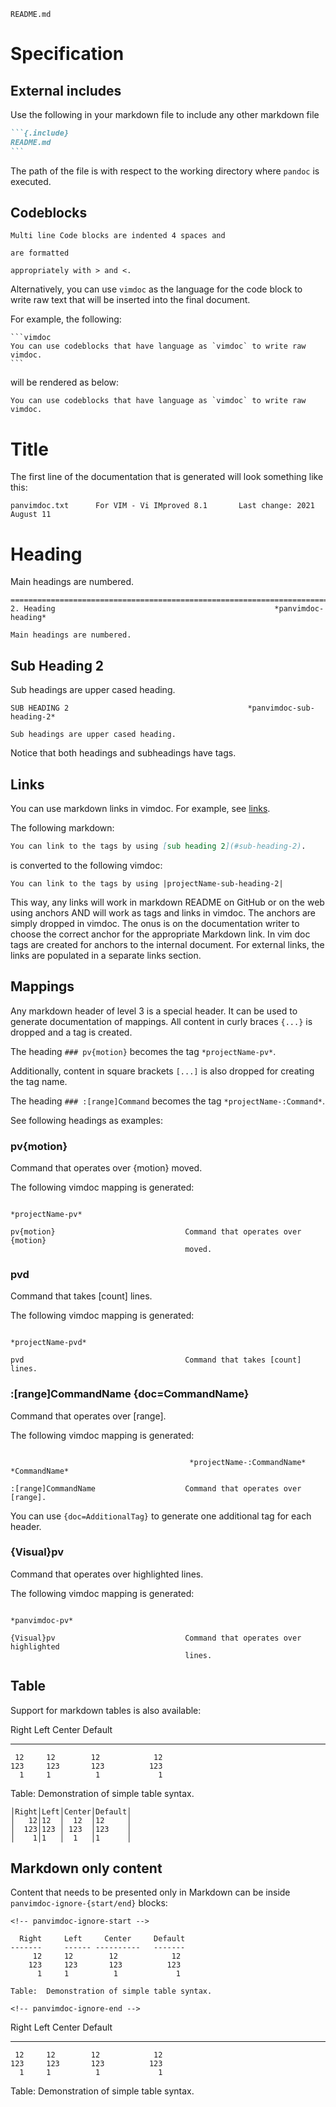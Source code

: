 ```{.include}
README.md
```

# Specification

## External includes

Use the following in your markdown file to include any other markdown file

````markdown
```{.include}
README.md
```
````

The path of the file is with respect to the working directory where `pandoc` is executed.

## Codeblocks

```
Multi line Code blocks are indented 4 spaces and

are formatted

appropriately with > and <.
```

Alternatively, you can use `vimdoc` as the language for the code block to write raw text that will be inserted into the final document.

For example, the following:

````
```vimdoc
You can use codeblocks that have language as `vimdoc` to write raw vimdoc.
```
````

will be rendered as below:

```vimdoc
You can use codeblocks that have language as `vimdoc` to write raw vimdoc.
```

# Title

The first line of the documentation that is generated will look something like this:

```
panvimdoc.txt      For VIM - Vi IMproved 8.1       Last change: 2021 August 11
```

# Heading

Main headings are numbered.

<!-- panvimdoc-ignore-start -->

```
==============================================================================
2. Heading                                                 *panvimdoc-heading*

Main headings are numbered.
```

<!-- panvimdoc-ignore-end -->

## Sub Heading 2

Sub headings are upper cased heading.

<!-- panvimdoc-ignore-start -->

```
SUB HEADING 2                                        *panvimdoc-sub-heading-2*

Sub headings are upper cased heading.
```

<!-- panvimdoc-ignore-end -->

Notice that both headings and subheadings have tags.

## Links

You can use markdown links in vimdoc. For example, see [links](#links).

The following markdown:

```markdown
You can link to the tags by using [sub heading 2](#sub-heading-2).
```

is converted to the following vimdoc:

```
You can link to the tags by using |projectName-sub-heading-2|
```

This way, any links will work in markdown README on GitHub or on the web using anchors AND will work as tags and links in vimdoc.
The anchors are simply dropped in vimdoc.
The onus is on the documentation writer to choose the correct anchor for the appropriate Markdown link.
In vim doc tags are created for anchors to the internal document.
For external links, the links are populated in a separate links section.

## Mappings

Any markdown header of level 3 is a special header. It can be used to generate documentation of mappings.
All content in curly braces `{...}` is dropped and a tag is created.

The heading `### pv{motion}` becomes the tag `*projectName-pv*`.

Additionally, content in square brackets `[...]` is also dropped for creating the tag name.

The heading `### :[range]Command` becomes the tag `*projectName-:Command*`.

See following headings as examples:

### pv{motion}

Command that operates over {motion} moved.

The following vimdoc mapping is generated:

```
                                                                *projectName-pv*

pv{motion}                             Command that operates over {motion}
                                       moved.

```

### pvd

Command that takes [count] lines.

The following vimdoc mapping is generated:

```
                                                               *projectName-pvd*

pvd                                    Command that takes [count] lines.

```

### :[range]CommandName {doc=CommandName}

Command that operates over [range].

The following vimdoc mapping is generated:

```

                                        *projectName-:CommandName* *CommandName*

:[range]CommandName                    Command that operates over [range].
```

You can use `{doc=AdditionalTag}` to generate one additional tag for each header.

### {Visual}pv

Command that operates over highlighted lines.

The following vimdoc mapping is generated:

```
                                                                *panvimdoc-pv*

{Visual}pv                             Command that operates over highlighted
                                       lines.
```

## Table

Support for markdown tables is also available:

<!-- prettier-ignore-start -->

<!-- panvimdoc-ignore-start -->

  Right     Left     Center     Default
-------     ------ ----------   -------
     12     12        12            12
    123     123       123          123
      1     1          1             1

Table:  Demonstration of simple table syntax.

<!-- prettier-ignore-end -->

<!-- panvimdoc-ignore-end -->

```
│Right│Left│Center│Default│
│   12│12  │  12  │12     │
│  123│123 │ 123  │123    │
│    1│1   │  1   │1      │
```

## Markdown only content

Content that needs to be presented only in Markdown can be inside `panvimdoc-ignore-{start/end}` blocks:

```
<!-- panvimdoc-ignore-start -->

  Right     Left     Center     Default
-------     ------ ----------   -------
     12     12        12            12
    123     123       123          123
      1     1          1             1

Table:  Demonstration of simple table syntax.

<!-- panvimdoc-ignore-end -->
```

<!-- prettier-ignore-start -->

<!-- panvimdoc-ignore-start -->

  Right     Left     Center     Default
-------     ------ ----------   -------
     12     12        12            12
    123     123       123          123
      1     1          1             1

Table:  Demonstration of simple table syntax.

<!-- prettier-ignore-end -->

<!-- panvimdoc-ignore-end -->
